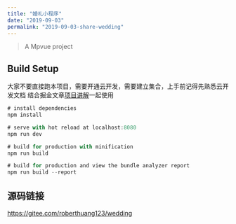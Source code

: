 ```yaml
---
title: "婚礼小程序"
date: "2019-09-03"
permalink: "2019-09-03-share-wedding"
---
```


> A Mpvue project

## Build Setup

大家不要直接跑本项目，需要开通云开发，需要建立集合，上手前记得先熟悉云开发文档
结合掘金文章[项目讲解](https://juejin.im/post/5c341e1d6fb9a049f66c4876#heading-5)一起使用

```javascript
# install dependencies
npm install

# serve with hot reload at localhost:8080
npm run dev

# build for production with minification
npm run build

# build for production and view the bundle analyzer report
npm run build --report
```

## 源码链接

https://gitee.com/roberthuang123/wedding
